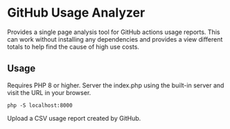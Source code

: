 # GitHub Usage Analyzer

Provides a single page analysis tool for GitHub actions usage reports. This can work without 
installing any dependencies and provides a view different totals to help find the cause of high 
use costs.

## Usage
Requires PHP 8 or higher. Server the index.php using the built-in server and visit the URL in 
your browser.
```
php -S localhost:8000
```

Upload a CSV usage report created by GitHub.

